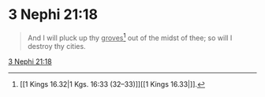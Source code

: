 # 3 Nephi 21:18

> And I will pluck up thy <u>groves</u>[^a] out of the midst of thee; so will I destroy thy cities.

[3 Nephi 21:18](https://www.churchofjesuschrist.org/study/scriptures/bofm/3-ne/21?lang=eng&id=p18#p18)


[^a]: [[1 Kings 16.32|1 Kgs. 16:33 (32–33)]][[1 Kings 16.33|]].  
